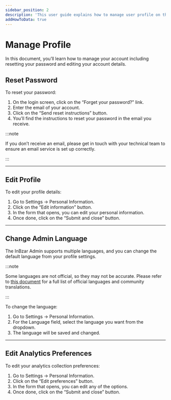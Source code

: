 ```yaml
---
sidebar_position: 2
description: 'This user guide explains how to manage user profile on the InBzar Admin. Learn how to edit a user profile and reset user password.'
addHowToData: true
---
```


# Manage Profile

In this document, you’ll learn how to manage your account including resetting your password and editing your account details.

## Reset Password

To reset your password:

1. On the login screen, click on the “Forget your password?” link.
2. Enter the email of your account.
3. Click on the “Send reset instructions” button.
4. You’ll find the instructions to reset your password in the email you receive.

:::note

If you don’t receive an email, please get in touch with your technical team to ensure an email service is set up correctly.

:::

---

## Edit Profile

To edit your profile details:

1. Go to Settings → Personal Information.
2. Click on the “Edit information” button.
3. In the form that opens, you can edit your personal information.
4. Once done, click on the “Submit and close” button.

---

## Change Admin Language

The InBzar Admin supports multiple languages, and you can change the default language from your profile settings.

:::note

Some languages are not official, so they may not be accurate. Please refer to [this document](../tips/languages.md) for a full list of official languages and community translations.

:::

To change the language:

1. Go to Settings → Personal Information.
2. For the Language field, select the language you want from the dropdown.
3. The language will be saved and changed.

---

## Edit Analytics Preferences

To edit your analytics collection preferences:

1. Go to Settings → Personal Information.
2. Click on the “Edit preferences” button.
3. In the form that opens, you can edit any of the options.
4. Once done, click on the “Submit and close” button.
